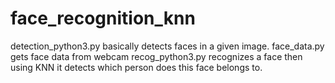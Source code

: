 # face_recognition_knn
detection_python3.py basically detects faces in a given image.
face_data.py gets face data from webcam
recog_python3.py recognizes a face then using KNN it detects which person does this face belongs to.
